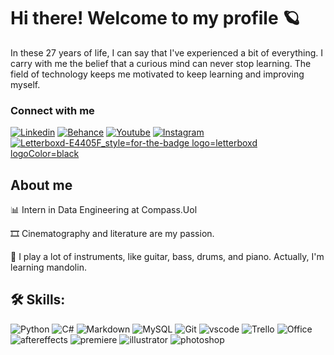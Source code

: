 # Hi there! Welcome to my profile 🪐

In these 27 years of life, I can say that I've experienced a bit of everything. I carry with me the belief that a curious mind can never stop learning. The field of technology keeps me motivated to keep learning and improving myself.

### Connect with me
[![Linkedin](https://img.shields.io/badge/LinkedIn-0077B5?style=for-the-badge&logo=linkedin&logoColor=white)](https://www.linkedin.com/in/heitorkobayashi)
[![Behance](https://img.shields.io/badge/Behance-0054F7?style=for-the-badge&logo=behance&logoColor=white)](https://www.behance.net/heitorkobayashi)
[![Youtube](https://img.shields.io/badge/YouTube-FF0000?style=for-the-badge&logo=youtube&logoColor=white)](https://www.youtube.com/@HeitorKobayashi)
[![Instagram](https://img.shields.io/badge/Instagram-E4405F?style=for-the-badge&logo=instagram&logoColor=white)](https://www.instagram.com/heitorkoba/)
[![Letterboxd-E4405F_style=for-the-badge logo=letterboxd logoColor=black](https://github.com/user-attachments/assets/14cece17-4cc6-4060-86c4-d0fc827c055c)](https://letterboxd.com/heitorkobayashi/) 

## About me
📊 Intern in Data Engineering at Compass.Uol

🎞️ Cinematography and literature are my passion.

🎸 I play a lot of instruments, like guitar, bass, drums, and piano. Actually, I'm learning mandolin.

## 🛠 Skills: 
![Python](https://img.shields.io/badge/Python-3776AB?style=for-the-badge&logo=python&logoColor=white) ![C#](https://img.shields.io/badge/C%23-239120?style=for-the-badge&logo=c-sharp&logoColor=white) ![Markdown](https://img.shields.io/badge/Markdown-000000?style=for-the-badge&logo=markdown&logoColor=white) ![MySQL](https://img.shields.io/badge/MySQL-00000F?style=for-the-badge&logo=mysql&logoColor=white) ![Git](https://img.shields.io/badge/GIT-E44C30?style=for-the-badge&logo=git&logoColor=white)  ![vscode](https://img.shields.io/badge/Visual_Studio_Code-0078D4?style=for-the-badge&logo=visual%20studio%20code&logoColor=white) ![Trello](https://img.shields.io/badge/Trello-0052CC?style=for-the-badge&logo=trello&logoColor=white) ![Office](https://img.shields.io/badge/Microsoft_Office-D83B01?style=for-the-badge&logo=microsoft-office&logoColor=white) ![aftereffects](https://img.shields.io/badge/Adobe%20after%20affects-CF96FD?style=for-the-badge&logo=Adobe%20after%20effects&logoColor=393665) ![premiere](https://img.shields.io/badge/Adobe%20Premiere%20Pro-9999FF?style=for-the-badge&logo=Adobe%20Premiere%20Pro&logoColor=white) ![illustrator](https://img.shields.io/badge/Adobe%20Illustrator-FF9A00?style=for-the-badge&logo=adobe%20illustrator&logoColor=white) ![photoshop](https://img.shields.io/badge/Adobe%20Photoshop-31A8FF?style=for-the-badge&logo=Adobe%20Photoshop&logoColor=black) 

